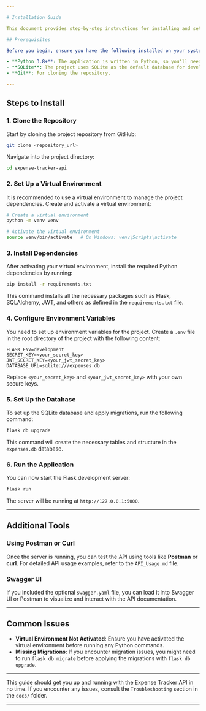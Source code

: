 ```yaml
---

# Installation Guide

This document provides step-by-step instructions for installing and setting up the Expense Tracker API on your local machine.

## Prerequisites

Before you begin, ensure you have the following installed on your system:

- **Python 3.8+**: The application is written in Python, so you'll need Python 3.8 or higher.
- **SQLite**: The project uses SQLite as the default database for development.
- **Git**: For cloning the repository.

---
```


## Steps to Install

### 1. Clone the Repository

Start by cloning the project repository from GitHub:

```bash
git clone <repository_url>
```

Navigate into the project directory:

```bash
cd expense-tracker-api
```

### 2. Set Up a Virtual Environment

It is recommended to use a virtual environment to manage the project dependencies. Create and activate a virtual environment:

```bash
# Create a virtual environment
python -m venv venv

# Activate the virtual environment
source venv/bin/activate   # On Windows: venv\Scripts\activate
```

### 3. Install Dependencies

After activating your virtual environment, install the required Python dependencies by running:

```bash
pip install -r requirements.txt
```

This command installs all the necessary packages such as Flask, SQLAlchemy, JWT, and others as defined in the `requirements.txt` file.

### 4. Configure Environment Variables

You need to set up environment variables for the project. Create a `.env` file in the root directory of the project with the following content:

```env
FLASK_ENV=development
SECRET_KEY=<your_secret_key>
JWT_SECRET_KEY=<your_jwt_secret_key>
DATABASE_URL=sqlite:///expenses.db
```

Replace `<your_secret_key>` and `<your_jwt_secret_key>` with your own secure keys.

### 5. Set Up the Database

To set up the SQLite database and apply migrations, run the following command:

```bash
flask db upgrade
```

This command will create the necessary tables and structure in the `expenses.db` database.

### 6. Run the Application

You can now start the Flask development server:

```bash
flask run
```

The server will be running at `http://127.0.0.1:5000`.

---

## Additional Tools

### Using Postman or Curl

Once the server is running, you can test the API using tools like **Postman** or **curl**. For detailed API usage examples, refer to the `API_Usage.md` file.

### Swagger UI

If you included the optional `swagger.yaml` file, you can load it into Swagger UI or Postman to visualize and interact with the API documentation.

---

## Common Issues

- **Virtual Environment Not Activated**: Ensure you have activated the virtual environment before running any Python commands.
- **Missing Migrations**: If you encounter migration issues, you might need to run `flask db migrate` before applying the migrations with `flask db upgrade`.

---

This guide should get you up and running with the Expense Tracker API in no time. If you encounter any issues, consult the `Troubleshooting` section in the `docs/` folder.

---